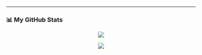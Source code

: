 <!-- GitHub Profile README -->

<!-- <h1 align="center">Hi 👋, I'm Jaehyuk</h1>

<p align="center">
  <img src="https://readme-typing-svg.demolab.com?font=Fira+Code&size=20&duration=2000&pause=1000&center=true&vCenter=true&width=435&lines=Backend+Developer;Always+learning+new+things" alt="Typing SVG" />
</p>
-->
---

### 📊 My GitHub Stats

<p align="center">
  <img src="https://github-readme-stats.vercel.app/api?username=shwogur&show_icons=true&theme=tokyonight&hide_border=true&cache_seconds=1800" />
</p>

<p align="center">
  <img src="https://github-readme-stats.vercel.app/api/top-langs/?username=shwogur&layout=compact&theme=tokyonight&hide_border=true" />
</p>

